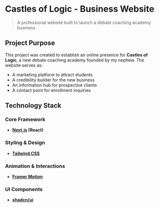 # Castles of Logic - Business Website

> A professional website built to launch a debate coaching academy business

## Project Purpose

This project was created to establish an online presence for **Castles of Logic**, a new debate coaching academy founded by my nephew. The website serves as:

- A marketing platform to attract students
- A credibility builder for the new business
- An information hub for prospective clients
- A contact point for enrollment inquiries

## Technology Stack

### Core Framework

- **[Next.js](https://nextjs.org/) (React)**

### Styling & Design

- **[Tailwind CSS](https://tailwindcss.com/)**

### Animation & Interactions

- **[Framer Motion](https://www.framer.com/motion/)**

### UI Components

- **[shadcn/ui](https://ui.shadcn.com/)**
